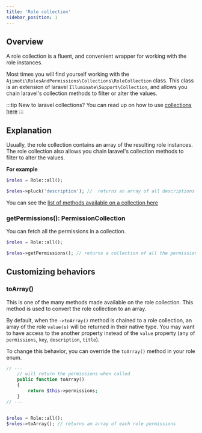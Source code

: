 ```yaml
---
title: 'Role collection'
sidebar_position: 1
---
```


## Overview
A role collection is a fluent, and convenient wrapper for working with the role instances. 

Most times you will find yourself working with the `Ajimoti\RolesAndPermissions\Collections\RoleCollection` class. This class is an extension of laravel `Illuminate\Support\Collection`, and allows you chain laravel's collection methods to filter or alter the values.

:::tip
New to laravel collections? You can read up on how to use [collections here](https://laravel.com/docs/8.x/collections)
:::


## Explanation
Usually, the role collection contains an array of the resulting role instances. 
The role collection also allows you chain laravel's collection methods to filter to alter the values.

**For example** 
```php
$roles = Role::all();

$roles->pluck('description'); //  returns an array of all descriptions
```

You can see the [list of methods available on a collection here](https://laravel.com/docs/8.x/collections#available-methods) 

### getPermissions(): PermissionCollection
You can fetch all the permissions in a collection. 

```php
$roles = Role::all();

$roles->getPermissions(); // returns a collection of all the permissions
```

## Customizing behaviors
### toArray()
This is one of the many methods made available on the role collection. This method is used to convert the role collection to an array. 

By default, when the `->toArray()` method is chained to a role collection, an array of the role `value(s)` will be returned in their native type. You may want to have access to the another property instead of the `value` property (any of `permissions`, `key`, `description`, `title`).

To change this behavior, you can override the `toArray()` method in your role enum.

```php title='app\Enums\Role.php'
// ---
    // will return the permissions when called
    public function toArray()
    {
        return $this->permissions;
    }
// ---


$roles = Role::all();
$roles->toArray(); // returns an array of each role permissions
```
